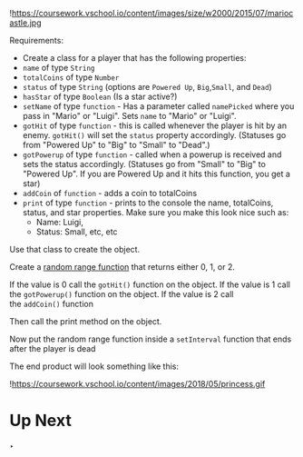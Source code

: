 

!https://coursework.vschool.io/content/images/size/w2000/2015/07/mariocastle.jpg

Requirements:

- Create a class for a player that has the following properties:
- `name` of type `String`
- `totalCoins` of type `Number`
- `status` of type `String` (options are `Powered Up`, `Big`,`Small`, and `Dead`)
- `hasStar` of type `Boolean` (Is a star active?)
- `setName` of type `function` - Has a parameter called `namePicked` where you pass in "Mario" or "Luigi". Sets `name` to "Mario" or "Luigi".
- `gotHit` of type `function` - this is called whenever the player is hit by an enemy. `gotHit()` will set the `status` property accordingly. (Statuses go from "Powered Up" to "Big" to "Small" to "Dead".)
- `gotPowerup` of type `function` - called when a powerup is received and sets the status accordingly. (Statuses go from "Small" to "Big" to "Powered Up". If you are Powered Up and it hits this function, you get a star)
- `addCoin` of `function` - adds a coin to totalCoins
- `print` of type `function` - prints to the console the name, totalCoins, status, and star properties. Make sure you make this look nice such as:
    - Name: Luigi,
    - Status: Small, etc, etc

Use that class to create the object.

Create a [random range function](http://stackoverflow.com/questions/1527803/generating-random-numbers-in-javascript-in-a-specific-range) that returns either 0, 1, or 2.

If the value is 0 call the `gotHit()` function on the object. If the value is 1 call the `gotPowerup()` function on the object. If the value is 2 call the `addCoin()` function

Then call the print method on the object.

Now put the random range function inside a `setInterval` function that ends after the player is dead

The end product will look something like this:

!https://coursework.vschool.io/content/images/2018/05/princess.gif

# Up Next

‣